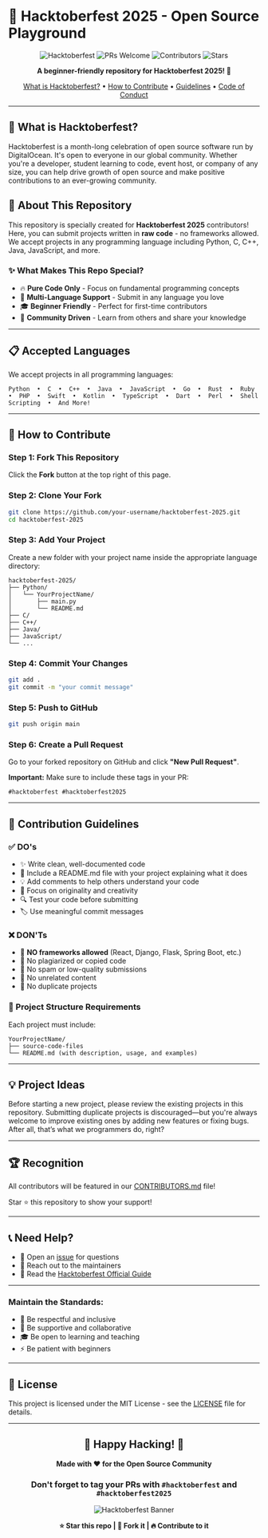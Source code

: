 # 🎃 Hacktoberfest 2025 - Open Source Playground

<div align="center">

![Hacktoberfest](https://img.shields.io/badge/Hacktoberfest-2025-blueviolet.svg)
![PRs Welcome](https://img.shields.io/badge/PRs-welcome-brightgreen.svg)
![Contributors](https://img.shields.io/github/contributors/mursalatul/hacktoberfest-2025?color=orange)
![Stars](https://img.shields.io/github/stars/mursalatul/hacktoberfest-2025?style=social)

**A beginner-friendly repository for Hacktoberfest 2025! 🚀**

[What is Hacktoberfest?](#-what-is-hacktoberfest) • [How to Contribute](#-how-to-contribute) • [Guidelines](#-contribution-guidelines) • [Code of Conduct](#-code-of-conduct)

</div>

---

## 🌟 What is Hacktoberfest?

Hacktoberfest is a month-long celebration of open source software run by DigitalOcean. It's open to everyone in our global community. Whether you're a developer, student learning to code, event host, or company of any size, you can help drive growth of open source and make positive contributions to an ever-growing community.

## 🎯 About This Repository

This repository is specially created for **Hacktoberfest 2025** contributors! Here, you can submit projects written in **raw code** - no frameworks allowed. We accept projects in any programming language including Python, C, C++, Java, JavaScript, and more.

### ✨ What Makes This Repo Special?

- 🔥 **Pure Code Only** - Focus on fundamental programming concepts
- 🌈 **Multi-Language Support** - Submit in any language you love
- 🎓 **Beginner Friendly** - Perfect for first-time contributors
- 🤝 **Community Driven** - Learn from others and share your knowledge

---

## 📋 Accepted Languages

We accept projects in all programming languages:

```
Python  •  C  •  C++  •  Java  •  JavaScript  •  Go  •  Rust  •  Ruby  •  PHP  •  Swift  •  Kotlin  •  TypeScript  •  Dart  •  Perl  •  Shell Scripting  •  And More!
```

---

## 🚀 How to Contribute

### Step 1: Fork This Repository
Click the **Fork** button at the top right of this page.

### Step 2: Clone Your Fork
```bash
git clone https://github.com/your-username/hacktoberfest-2025.git
cd hacktoberfest-2025
```

### Step 3: Add Your Project
Create a new folder with your project name inside the appropriate language directory:
```
hacktoberfest-2025/
├── Python/
│   └── YourProjectName/
│       ├── main.py
│       └── README.md
├── C/
├── C++/
├── Java/
├── JavaScript/
└── ...
```

### Step 4: Commit Your Changes
```bash
git add .
git commit -m "your commit message"
```

### Step 5: Push to GitHub
```bash
git push origin main
```

### Step 6: Create a Pull Request
Go to your forked repository on GitHub and click **"New Pull Request"**.

**Important:** Make sure to include these tags in your PR:
```
#hacktoberfest #hacktoberfest2025
```

---

## 📜 Contribution Guidelines

### ✅ DO's
- ✨ Write clean, well-documented code
- 📝 Include a README.md file with your project explaining what it does
- 💡 Add comments to help others understand your code
- 🎯 Focus on originality and creativity
- 🔍 Test your code before submitting
- 🏷️ Use meaningful commit messages

### ❌ DON'Ts
- 🚫 **NO frameworks allowed** (React, Django, Flask, Spring Boot, etc.)
- 🚫 No plagiarized or copied code
- 🚫 No spam or low-quality submissions
- 🚫 No unrelated content
- 🚫 No duplicate projects

### 📁 Project Structure Requirements
Each project must include:
```
YourProjectName/
├── source-code-files
└── README.md (with description, usage, and examples)
```

---

## 💡 Project Ideas
Before starting a new project, please review the existing projects in this repository.
Submitting duplicate projects is discouraged—but you're always welcome to improve existing
ones by adding new features or fixing bugs. After all, that’s what we programmers do, right?

---

## 🏆 Recognition

All contributors will be featured in our [CONTRIBUTORS.md](CONTRIBUTORS.md) file! 

Star ⭐ this repository to show your support!

---

## 📞 Need Help?

- 💬 Open an [issue](../../issues) for questions
- 📧 Reach out to the maintainers
- 📖 Read the [Hacktoberfest Official Guide](https://hacktoberfest.com)

---

### Maintain the Standards:
- 🤝 Be respectful and inclusive
- 💙 Be supportive and collaborative
- 🎓 Be open to learning and teaching
- ⚡ Be patient with beginners

---

## 📜 License

This project is licensed under the MIT License - see the [LICENSE](LICENSE) file for details.

---

<div align="center">

## 🌟 Happy Hacking! 🌟

**Made with ❤️ for the Open Source Community**

### Don't forget to tag your PRs with `#hacktoberfest` and `#hacktoberfest2025`

![Hacktoberfest Banner](https://repository-images.githubusercontent.com/411197619/7c5289d5-7ddb-4de5-b65c-3d0bc5dd3bb7)

**⭐ Star this repo | 🍴 Fork it | 🔥 Contribute to it**

</div>
